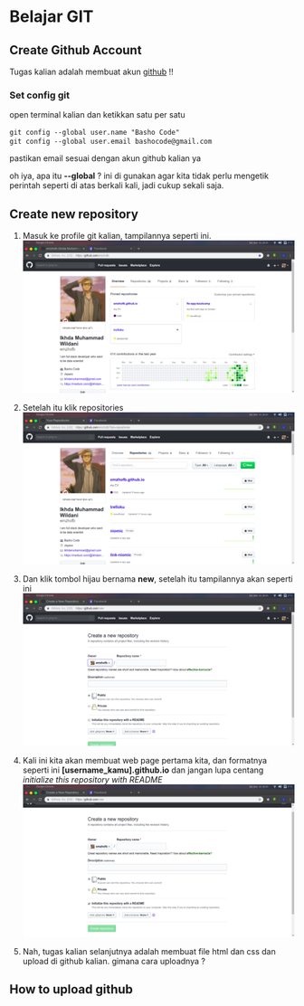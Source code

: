 # Belajar GIT

## Create Github Account

Tugas kalian adalah membuat akun [github](https://github.com/) !!

### Set config git

open terminal kalian dan ketikkan satu per satu
```
git config --global user.name "Basho Code"
git config --global user.email bashocode@gmail.com
```
pastikan email sesuai dengan akun github kalian ya

oh iya, apa itu **--global** ? ini di gunakan agar kita tidak perlu mengetik perintah seperti di atas berkali kali, jadi cukup sekali saja.

## Create new repository

1. Masuk ke profile git kalian, tampilannya seperti ini.
![profile](https://github.com/bashocode/javascript/blob/master/first%20week/img/Screenshot%20from%202019-03-12%2022-31-22.png)

1. Setelah itu klik repositories
![repo](https://github.com/bashocode/javascript/blob/master/first%20week/img/Screenshot%20from%202019-03-12%2022-31-29.png)

1. Dan klik tombol hijau bernama **new**, setelah itu tampilannya akan seperti ini
![new](https://github.com/bashocode/javascript/blob/master/first%20week/img/Screenshot%20from%202019-03-12%2022-31-37.png)

1. Kali ini kita akan membuat web page pertama kita, dan formatnya seperti ini **[username_kamu].github.io** dan jangan lupa centang *initialize this repository with README*
![username](https://github.com/bashocode/javascript/blob/master/first%20week/img/Screenshot%20from%202019-03-12%2022-31-48.png)

1. Nah, tugas kalian selanjutnya adalah membuat file html dan css dan upload di github kalian. gimana cara uploadnya ?

## How to upload github

